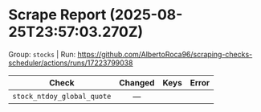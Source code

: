 # Scrape Report (2025-08-25T23:57:03.270Z)

Group: `stocks`  |  Run: https://github.com/AlbertoRoca96/scraping-checks-scheduler/actions/runs/17223799038

| Check | Changed | Keys | Error |
|---|:---:|:--|:--|
| `stock_ntdoy_global_quote` | — |  |  |
